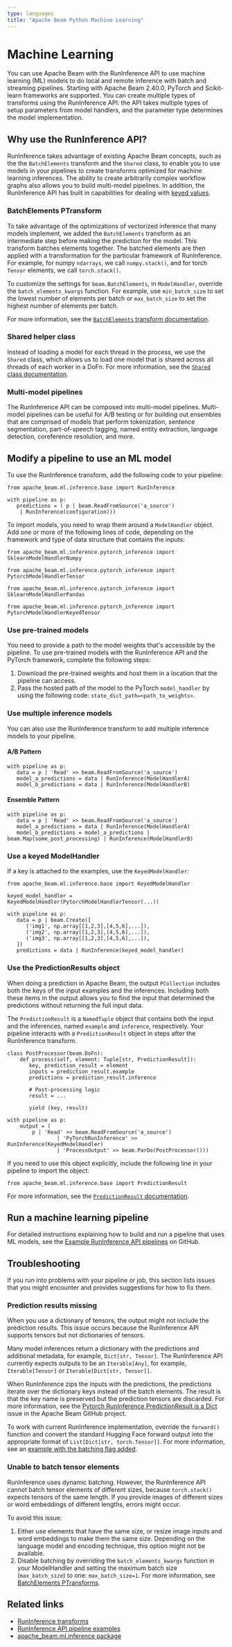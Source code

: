 ```yaml
---
type: languages
title: "Apache Beam Python Machine Learning"
---
```

<!--
Licensed under the Apache License, Version 2.0 (the "License");
you may not use this file except in compliance with the License.
You may obtain a copy of the License at

http://www.apache.org/licenses/LICENSE-2.0

Unless required by applicable law or agreed to in writing, software
distributed under the License is distributed on an "AS IS" BASIS,
WITHOUT WARRANTIES OR CONDITIONS OF ANY KIND, either express or implied.
See the License for the specific language governing permissions and
limitations under the License.
-->

# Machine Learning

You can use Apache Beam with the RunInference API to use machine learning (ML) models to do local and remote inference with batch and streaming pipelines. Starting with Apache Beam 2.40.0, PyTorch and Scikit-learn frameworks are supported. You can create multiple types of transforms using the RunInference API: the API takes multiple types of setup parameters from model handlers, and the parameter type determines the model implementation.

## Why use the RunInference API?

RunInference takes advantage of existing Apache Beam concepts, such as the the `BatchElements` transform and the `Shared` class, to enable you to use models in your pipelines to create transforms optimized for machine learning inferences. The ability to create arbitrarily complex workflow graphs also allows you to build multi-model pipelines. In addition, the RunInference API has built in capabilities for dealing with [keyed values](#use-a-keyed-modelhandler).

### BatchElements PTransform

To take advantage of the optimizations of vectorized inference that many models implement, we added the `BatchElements` transform as an intermediate step before making the prediction for the model. This transform batches elements together. The batched elements are then applied with a transformation for the particular framework of RunInference. For example, for numpy `ndarrays`, we call `numpy.stack()`,  and for torch `Tensor` elements, we call `torch.stack()`.

To customize the settings for `beam.BatchElements`, in `ModelHandler`, override the `batch_elements_kwargs` function. For example, use `min_batch_size` to set the lowest number of elements per batch or `max_batch_size` to set the highest number of elements per batch.

For more information, see the [`BatchElements` transform documentation](https://beam.apache.org/releases/pydoc/current/apache_beam.transforms.util.html#apache_beam.transforms.util.BatchElements).

### Shared helper class

Instead of loading a model for each thread in the process, we use the `Shared` class, which allows us to load one model that is shared across all threads of each worker in a DoFn. For more information, see the
[`Shared` class documentation](https://github.com/apache/beam/blob/master/sdks/python/apache_beam/utils/shared.py#L20).

### Multi-model pipelines

The RunInference API can be composed into multi-model pipelines. Multi-model pipelines can be useful for A/B testing or for building out ensembles that are comprised of models that perform tokenization, sentence segmentation, part-of-speech tagging, named entity extraction, language detection, coreference resolution, and more.

## Modify a pipeline to use an ML model

To use the RunInference transform, add the following code to your pipeline:

```
from apache_beam.ml.inference.base import RunInference
 
with pipeline as p:
   predictions = ( p | beam.ReadFromSource('a_source')   
    | RunInference(configuration)))
```

To import models, you need to wrap them around a `ModelHandler` object. Add one or more of the following lines of code, depending on the framework and type of data structure that contains the inputs:

```
from apache_beam.ml.inference.pytorch_inference import SklearnModelHandlerNumpy
```
```
from apache_beam.ml.inference.pytorch_inference import PytorchModelHandlerTensor
```
```
from apache_beam.ml.inference.pytorch_inference import SklearnModelHandlerPandas
```
```
from apache_beam.ml.inference.pytorch_inference import PytorchModelHandlerKeyedTensor
```
### Use pre-trained models

You need to provide a path to the model weights that's accessible by the pipeline. To use pre-trained models with the RunInference API and the PyTorch framework, complete the following steps:

1. Download the pre-trained weights and host them in a location that the pipeline can access.
2. Pass the hosted path of the model to the PyTorch `model_handler` by using the following code: `state_dict_path=<path_to_weights>`.

### Use multiple inference models

You can also use the RunInference transform to add multiple inference models to your pipeline.

#### A/B Pattern

```
with pipeline as p:
   data = p | 'Read' >> beam.ReadFromSource('a_source') 
   model_a_predictions = data | RunInference(ModelHandlerA)
   model_b_predictions = data | RunInference(ModelHandlerB)
```

#### Ensemble Pattern

```
with pipeline as p:
   data = p | 'Read' >> beam.ReadFromSource('a_source') 
   model_a_predictions = data | RunInference(ModelHandlerA)
   model_b_predictions = model_a_predictions | beam.Map(some_post_processing) | RunInference(ModelHandlerB)
```

### Use a keyed ModelHandler

If a key is attached to the examples, use the `KeyedModelHandler`:

```
from apache_beam.ml.inference.base import KeyedModelHandler
 
keyed_model_handler = KeyedModelHandler(PytorchModelHandlerTensor(...))
 
with pipeline as p:
   data = p | beam.Create([
      ('img1', np.array[[1,2,3],[4,5,6],...]),
      ('img2', np.array[[1,2,3],[4,5,6],...]),
      ('img3', np.array[[1,2,3],[4,5,6],...]),
   ])
   predictions = data | RunInference(keyed_model_handler)
```

### Use the PredictionResults object

When doing a prediction in Apache Beam, the output `PCollection` includes both the keys of the input examples and the inferences. Including both these items in the output allows you to find the input that determined the predictions without returning the full input data.

The `PredictionResult` is a `NamedTuple` object that contains both the input and the inferences, named  `example` and  `inference`, respectively. Your pipeline interacts with a `PredictionResult` object in steps after the RunInference transform.

```
class PostProcessor(beam.DoFn):
    def process(self, element: Tuple[str, PredictionResult]):
       key, prediction_result = element
       inputs = prediction_result.example
       predictions = prediction_result.inference

       # Post-processing logic
       result = ...

       yield (key, result)

with pipeline as p:
    output = (
        p | 'Read' >> beam.ReadFromSource('a_source') 
                | 'PyTorchRunInference' >> RunInference(KeyedModelHandler)
                | 'ProcessOutput' >> beam.ParDo(PostProcessor()))
```

If you need to use this object explicitly, include the following line in your pipeline to import the object:

```
from apache_beam.ml.inference.base import PredictionResult
```

For more information, see the [`PredictionResult` documentation](https://github.com/apache/beam/blob/master/sdks/python/apache_beam/ml/inference/base.py#L65). 

## Run a machine learning pipeline

For detailed instructions explaining how to build and run a pipeline that uses ML models, see the
[Example RunInference API pipelines](https://github.com/apache/beam/tree/master/sdks/python/apache_beam/examples/inference) on GitHub.

## Troubleshooting

If you run into problems with your pipeline or job, this section lists issues that you might encounter and provides suggestions for how to fix them.

### Prediction results missing

When you use a dictionary of tensors, the output might not include the prediction results. This issue occurs because the RunInference API supports tensors but not dictionaries of tensors. 

Many model inferences return a dictionary with the predictions and additional metadata, for example, `Dict[str, Tensor]`. The RunInference API currently expects outputs to be an `Iterable[Any]`, for example, `Iterable[Tensor]` or `Iterable[Dict[str, Tensor]]`.

When RunInference zips the inputs with the predictions, the predictions iterate over the dictionary keys instead of the batch elements. The result is that the key name is preserved but the prediction tensors are discarded. For more information, see the [Pytorch RunInference PredictionResult is a Dict](https://github.com/apache/beam/issues/22240) issue in the Apache Beam GitHub project.

To work with current RunInference implementation, override the `forward()` function and convert the standard Hugging Face forward output into the appropriate format of `List[Dict[str, torch.Tensor]]`. For more information, see an [example with the batching flag added](https://github.com/apache/beam/blob/master/sdks/python/apache_beam/examples/inference/pytorch_language_modeling.py#L49).

### Unable to batch tensor elements

RunInference uses dynamic batching. However, the RunInference API cannot batch tensor elements of different sizes, because `torch.stack()` expects tensors of the same length. If you provide images of different sizes or word embeddings of different lengths, errors might occur.

To avoid this issue:

1. Either use elements that have the same size, or resize image inputs and word embeddings to make them 
the same size. Depending on the language model and encoding technique, this option might not be available. 
2. Disable batching by overriding the `batch_elements_kwargs` function in your ModelHandler and setting the maximum batch size (`max_batch_size`) to one: `max_batch_size=1`. For more information, see
[BatchElements PTransforms](/documentation/sdks/python-machine-learning/#batchelements-ptransform).

## Related links

* [RunInference transforms](/documentation/transforms/python/elementwise/runinference)
* [RunInference API pipeline examples](https://github.com/apache/beam/tree/master/sdks/python/apache_beam/examples/inference)
* [apache_beam.ml.inference package](/releases/pydoc/current/apache_beam.ml.inference.html#apache_beam.ml.inference.RunInference)